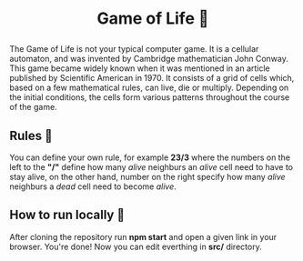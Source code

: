 # <p align="center">Game of Life 🐛</p>

The Game of Life is not your typical computer game. It is a cellular automaton, and was invented by Cambridge mathematician John Conway.
This game became widely known when it was mentioned in an article published by Scientific American in 1970. It consists of a grid of cells which, based on a few mathematical rules, can live, die or multiply. Depending on the initial conditions, the cells form various patterns throughout the course of the game.

## Rules 📜

You can define your own rule, for example **23/3** where the numbers on the left to the **"/"** define how many *alive* neighburs an *alive* cell need to have to stay alive, on the other hand, number on the right specify how many *alive* neighburs a *dead* cell need to become *alive*.

## How to run locally 🦺

After cloning the repository run **npm start** and open a given link in your browser. You're done! Now you can edit everthing in **src/** directory.